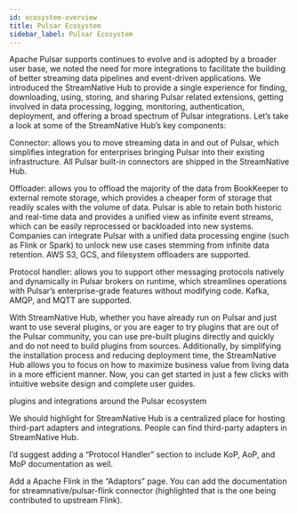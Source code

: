 ```yaml
---
id: ecosystem-overview
title: Pulsar Ecosystem
sidebar_label: Pulsar Ecosystem
---
```


Apache Pulsar supports 
continues to evolve and is adopted by a broader user base, we noted the need for more integrations to facilitate the building of better streaming data pipelines and event-driven applications. We introduced the StreamNative Hub to provide a single experience for finding, downloading, using, storing, and sharing Pulsar related extensions, getting involved in data processing, logging, monitoring, authentication, deployment, and offering a broad spectrum of Pulsar integrations. Let’s take a look at some of the StreamNative Hub’s key components:

Connector: allows you to move streaming data in and out of Pulsar, which simplifies integration for enterprises bringing Pulsar into their existing infrastructure. All Pulsar built-in connectors are shipped in the StreamNative Hub.

Offloader: allows you to offload the majority of the data from BookKeeper to external remote storage, which provides a cheaper form of storage that readily scales with the volume of data. Pulsar is able to retain both historic and real-time data and provides a unified view as infinite event streams, which can be easily reprocessed or backloaded into new systems. Companies can integrate Pulsar with a unified data processing engine (such as Flink or Spark) to unlock new use cases stemming from infinite data retention. AWS S3, GCS, and filesystem offloaders are supported.

Protocol handler: allows you to support other messaging protocols natively and dynamically in Pulsar brokers on runtime, which streamlines operations with Pulsar’s enterprise-grade features without modifying code. Kafka, AMQP, and MQTT are supported.

With StreamNative Hub, whether you have already run on Pulsar and just want to use several plugins, or you are eager to try plugins that are out of the Pulsar community, you can use pre-built plugins directly and quickly and do not need to build plugins from sources. Additionally, by simplifying the installation process and reducing deployment time, the StreamNative Hub allows you to focus on how to maximize business value from living data in a more efficient manner. Now, you can get started in just a few clicks with intuitive website design and complete user guides.

plugins and integrations around the Pulsar ecosystem

We should highlight for StreamNative Hub is a centralized place for hosting third-part adapters and integrations. People can find third-party adapters in StreamNative Hub.


I’d suggest adding a “Protocol Handler” section to include KoP, AoP, and MoP documentation as well.

Add a Apache Flink in the “Adaptors” page. You can add the documentation for streamnative/pulsar-flink connector (highlighted that is the one being contributed to upstream Flink).